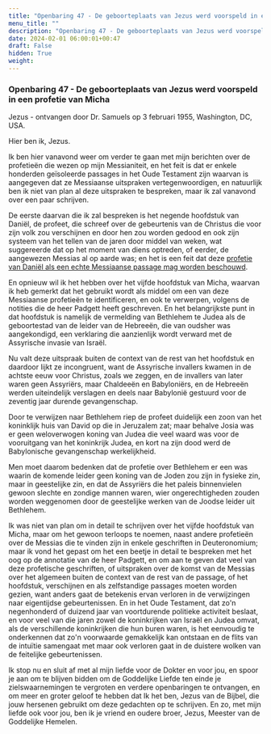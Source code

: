 ```yaml
---
title: "Openbaring 47 - De geboorteplaats van Jezus werd voorspeld in een profetie van Micha"
menu_title: ""
description: "Openbaring 47 - De geboorteplaats van Jezus werd voorspeld in een profetie van Micha"
date: 2024-02-01 06:00:01+00:47
draft: False
hidden: True
weight:
---
```

### Openbaring 47 - De geboorteplaats van Jezus werd voorspeld in een profetie van Micha

Jezus - ontvangen door Dr. Samuels op 3 februari 1955, Washington, DC, USA.

Hier ben ik, Jezus.

Ik ben hier vanavond weer om verder te gaan met mijn berichten over de profetieën die wezen op mijn Messianiteit, en het feit is dat er enkele honderden geïsoleerde passages in het Oude Testament zijn waarvan is aangegeven dat ze Messiaanse uitspraken vertegenwoordigen, en natuurlijk ben ik niet van plan al deze uitspraken te bespreken, maar ik zal vanavond over een paar schrijven.

De eerste daarvan die ik zal bespreken is het negende hoofdstuk van Daniël, de profeet, die schreef over de gebeurtenis van de Christus die voor zijn volk zou verschijnen en door hen zou worden gedood en ook zijn systeem van het tellen van de jaren door middel van weken, wat suggereerde dat op het moment van diens optreden, of eerder, de aangewezen Messias al op aarde was; en het is een feit dat deze [profetie van Daniël als een echte Messiaanse passage mag worden beschouwd](/2-nl-samuels-messages/2-1-nl-revelations/nl-rev-29-samuels-jesus/).

En opnieuw wil ik het hebben over het vijfde hoofdstuk van Micha, waarvan ik heb gemerkt dat het gebruikt wordt als middel om een van deze Messiaanse profetieën te identificeren, en ook te verwerpen, volgens de notities die de heer Padgett heeft geschreven. En het belangrijkste punt in dat hoofdstuk is namelijk de vermelding van Bethlehem te Judea als de geboortestad van de leider van de Hebreeën, die van oudsher was aangekondigd, een verklaring die aanzienlijk wordt verward met de Assyrische invasie van Israël.

Nu valt deze uitspraak buiten de context van de rest van het hoofdstuk en daardoor lijkt ze incongruent, want de Assyrische invallers kwamen in de achtste eeuw voor Christus, zoals we zeggen, en de invallers van later waren geen Assyriërs, maar Chaldeeën en Babyloniërs, en de Hebreeën werden uiteindelijk verslagen en deels naar Babylonië gestuurd voor de zeventig jaar durende gevangenschap.

Door te verwijzen naar Bethlehem riep de profeet duidelijk een zoon van het koninklijk huis van David op die in Jeruzalem zat; maar behalve Josia was er geen weloverwogen koning van Judea die veel waard was voor de vooruitgang van het koninkrijk Judea, en kort na zijn dood werd de Babylonische gevangenschap werkelijkheid.

Men moet daarom bedenken dat de profetie over Bethlehem er een was waarin de komende leider geen koning van de Joden zou zijn in fysieke zin, maar in geestelijke zin, en dat de Assyriërs die het paleis binnenvielen gewoon slechte en zondige mannen waren, wier ongerechtigheden zouden worden weggenomen door de geestelijke werken van de Joodse leider uit Bethlehem.

Ik was niet van plan om in detail te schrijven over het vijfde hoofdstuk van Micha, maar om het gewoon terloops te noemen, naast andere profetieën over de Messias die te vinden zijn in enkele geschriften in Deuteronomium; maar ik vond het gepast om het een beetje in detail te bespreken met het oog op de annotatie van de heer Padgett, en om aan te geven dat veel van deze profetische geschriften, of uitspraken over de komst van de Messias over het algemeen buiten de context van de rest van de passage, of het hoofdstuk, verschijnen en als zelfstandige passages moeten worden gezien, want anders gaat de betekenis ervan verloren in de verwijzingen naar eigentijdse gebeurtenissen. En in het Oude Testament, dat zo'n negenhonderd of duizend jaar van voortdurende politieke activiteit beslaat, en voor veel van die jaren zowel de koninkrijken van Israël en Judea omvat, als de verschillende koninkrijken die hun buren waren, is het eenvoudig te onderkennen dat zo'n voorwaarde gemakkelijk kan ontstaan en de flits van de intuïtie samengaat met maar ook verloren gaat in de duistere wolken van de feitelijke gebeurtenissen.

Ik stop nu en sluit af met al mijn liefde voor de Dokter en voor jou, en spoor je aan om te blijven bidden om de Goddelijke Liefde ten einde je zielswaarnemingen te vergroten en verdere openbaringen te ontvangen, en om meer en groter geloof te hebben dat Ik het ben, Jezus van de Bijbel, die jouw hersenen gebruikt om deze gedachten op te schrijven. En zo, met mijn liefde ook voor jou, ben ik je vriend en oudere broer, Jezus, Meester van de Goddelijke Hemelen. 
